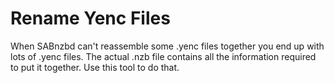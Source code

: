 # Rename Yenc Files

When SABnzbd can't reassemble some .yenc files together you end up with lots of .yenc files.  The actual .nzb file contains all the information required to put it together.  Use this tool to do that.
